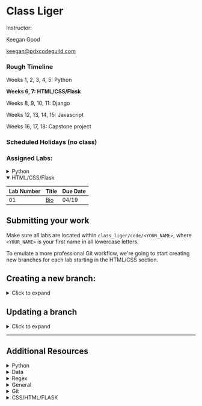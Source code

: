 # Class Liger

Instructor:

Keegan Good

keegan@pdxcodeguild.com

### Rough Timeline

Weeks 1, 2, 3, 4, 5: Python

**Weeks 6, 7: HTML/CSS/Flask**

Weeks 8, 9, 10, 11: Django

Weeks 12, 13, 14, 15: Javascript

Weeks 16, 17, 18: Capstone project

### Scheduled Holidays (no class)

### Assigned Labs:

<details>
  <summary>Python</summary>

| Lab Number | Title                                                                            | Due Date |
| ---------- | -------------------------------------------------------------------------------- | -------- |
| Lab 02a    | <a href="1 Python/labs/02a Mad Lib.md">Madlib</a>                                | 03/15    |
| Lab 02b    | <a href="1 Python/labs/02b Make Change.md">Make Change</a>                       | 03/16    |
| Lab 03b    | <a href="1 Python/labs/03b AverageNum.md">Average Number</a>                     | 03/17    |
| Lab 05     | <a href="1 Python/labs/05 Palindrome Checker.md">Palindrome Checker</a>          | 03/18    |
| Lab 06b    | <a href="1 Python/labs/06b Credit Card Validation.md">Credit Card Validation</a> | 03/21    |
| Lab 07     | <a href="1 Python/labs/07 Peaks and Valleys.md">Peaks and Valleys</a>            | 03/23    |
| Lab 08     | <a href="1 Python/labs/08 Pick6.md">Pick 6</a>                                   | 03/25    |
| Lab 09     | <a href="1 Python/labs/09 Blackjack Advice.md">Blackjack Advice</a>              | 03/28    |
| Lab 10     | <a href="1 Python/labs/10 Dad Joke API.md">Dad Joke API</a>                      | 03/29    |
| Lab 11     | <a href="1 Python/labs/11 Rot Cipher.md">Rot 13</a>                              | 03/31    |
| Lab 14     | <a href="1 Python/labs/14 ATM.md">ATM</a>                                        | 04/04    |
| Lab 17     | <a href="1 Python/labs/17 Contact List.md">Contact List</a>                      | 04/06    |
| N/A        | <a href="1 Python/labs/MiniCapstone.md">Mini Capstone</a>                        | 04/01    |

</details>
<details open>
  <summary>HTML/CSS/Flask</summary>

| Lab Number | Title                                                 | Due Date |
| ---------- | ----------------------------------------------------- | -------- |
| 01         | <a href="2 Flask + HTML + CSS\labs\01 Bio.md">Bio</a> | 04/19    |

</details>

## Submitting your work

Make sure all labs are located within `class_liger/code/<YOUR_NAME>`, where `<YOUR_NAME>` is your first name in all lowercase letters.

To emulate a more professional Git workflow, we're going to start creating new branches for each lab starting in the HTML/CSS section.

<h2>Creating a new branch:</h2>
<details>
<summary>Click to expand</summary>

- `git branch` to check that you're on the main branch, use `git checkout main` to go to the main branch if needed.

- `git status` to check if your local main branch is up to date with origin/main on Github.
- `git pull` if needed to pull any recent changes to your local repository

- Create a new branch and switch to it.

  - Option 1:

    - `git branch <YOUR_NAME-SECTION-LAB_NUMBER>`
    - `git checkout <YOUR_NAME-SECTION-LAB_NUMBER>`

  - Option 2:

    The `-b` flag can be used after the `checkout` command to combine these two steps:

    `git checkout -b <YOUR_NAME-SECTION-LAB_NUMBER>`

  **e.g.** My branch for the **"Lab 01 - Bio"** in the **HTML/CSS** section would be named: `keegan-htmlcss-lab01`. The name can vary a bit from this example, but please keep the chosen formatting consistent from one lab to another.

- `git add <FILENAME>` to add a specific file or `git add .` to add everything in the current dicrectory
- `git commit -m "your commit message"` to commit your work

- A remote branch will need to be created for each new local branch. Git will usually display the proper command to do this when a new branch is pushed for the first time.

  The command is:

  `git push --set-upstream origin <BRANCH_NAME>`

  **OR**

  `git push -u origin <BRANCH_NAME>`

  <details>
    <summary>Screenshot</summary>
    <img src="images/screenshots/set_upstream_message.png" width=800>
  </details>

- After successfully pushing your new branch to Github, you should see the option to create a Pull Request for your branch on the main repo page.

  <details>
    <summary>Screenshot</summary>
    <img src="images/screenshots/pull_request_button.png" width=800>
  </details>

- If you don't see that message, you'll have to navigate to your new remote branch
  <details>
    <summary>Screenshot</summary>
    <img src="images/screenshots/switch_branch.gif" width=800>
  </details>

- Once you've navigated to your individual branch, you'll find the option to create a Pull Request in the "Contribute" dropdown.
  <details>
    <summary>Screenshot</summary>
    <img src="images/screenshots/open_pull_request_alternative.gif" width=800>
  </details>

- Click the "Open Pull Request" button. Add a comment to your Pull Request like "Submitting Lab 00" and click "Create Pull request"
  <details>
    <summary>Screenshot</summary>
    <img src="images/screenshots/create_pull_request.png" width=800>
  </details>
</details>

## Updating a branch

<details>
<summary>Click to expand</summary>
After a Pull Request is submitted, the code on that branch will be checked.

Necessary corrections or adjustments will be posted as comments on the Pull Request on Github and the Pull Request will be closed. When the corrections are made, submit the Pull Request again for checking.

Corrections will be made only to that particular branch.

- `git checkout <YOUR_NAME-SECTION-LAB_NUMBER>`

- Add and commit updated files.

- `git push` to push your changes up to the remote repository on GitHub

- Only one Pull Request is allowed per branch.

  - If a Pull Request is already open for the branch, a message will be added to the current Pull Request for the new commits.
  - If a Pull Request is not already open for the branch a new Pull Request will need to be created.

- Once a lab is complete, its branch will be merged into the `main` branch.
</details>

---

## Additional Resources

<details>
<summary>Python</summary>
<ul>
<li><a href="https://pep8.org/">Python Style Guide (PEP8)</a></li>
</ul>
</details>

<details>
<summary>Data</summary>
<ul>
<li><a href="https://corgis-edu.github.io/corgis/json/">CORGIS: The Collection of Really Great, Interesting, Situated Datasets</a></li>
</ul>
</details>

<details>
<summary>Regex</summary>
<ul>
<li><a href="https://www.regex101.com/">Regex101.com</a> - Explore regular expressions and save useful patterns for later</li>
<li><a href="https://learngitbranching.js.org/?locale=en_US">Learn Git Branching Game</a></li>
<li><a href="https://www.youtube.com/watch?v=sa-TUpSx1JA">Corey Schafer - Regex</a></li>
</ul>
</details>

<details>
<summary>General</summary>
<ul>
<li><a href="https://medium.com/@JeffLombardJr/for-new-devs-how-to-ask-intelligent-questions-be1c70a0128f">How to Ask Intelligent Questions as a New Developer</a></li>
<li><a href="https://github.com/PdxCodeGuild/Programming101/tree/master/docs/flowcharts">Flowcharts</a></li>
<li><a href="https://code.visualstudio.com/shortcuts/keyboard-shortcuts-windows.pdf">VS Code Keyboard Shortcuts - Windows</a></li>
<li><a href="https://code.visualstudio.com/shortcuts/keyboard-shortcuts-macos.pdf">VS Code Keyboard Shortcuts - Mac</a></li>
</ul>
</details>

<details>
<summary>Git</summary>
<ul>
<li><a href="https://juristr.com/blog/2013/04/git-explained/">Git Explained: For Beginners</a></li>
<li><a href="https://learngitbranching.js.org/?locale=en_US">Learn Git Branching Game</a></li>
</ul>
</details>

<details>
<summary>CSS/HTML/FLASK</summary>
<ul>
<li><a href="https://css-tricks.com/snippets/css/a-guide-to-flexbox/">A Guide to Flexbox</a></li>
<li><a href="https://www.w3schools.com/css/">w3schools CSS</a></li>
<li><a href="https://www.w3schools.com/html/">w3schools HTML</a></li>
<li><a href="https://flukeout.github.io/">CSS Diner game</a></li>
<li><a href="https://flexboxfroggy.com/">Flexbox Froggy game</a></li>
<li><a href="https://codingfantasy.com/games/flexboxadventure">Flexbox Adventure game</a></li>
<li><a href="http://coolors.co/">coolors.co Color Picker</a></li>
<li><a href="http://color.adobe.com/">Adobe.com Color Picker</a></li>
</ul>
</details>

